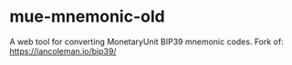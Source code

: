 # mue-mnemonic-old
A web tool for converting MonetaryUnit BIP39 mnemonic codes. Fork of: https://iancoleman.io/bip39/

